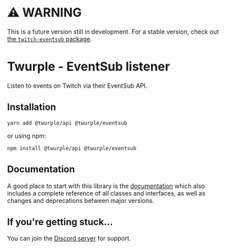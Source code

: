 # ⚠ WARNING

This is a future version still in development. For a stable version, check out [the `twitch-eventsub` package](https://www.npmjs.com/package/twitch-eventsub).

# Twurple - EventSub listener

Listen to events on Twitch via their EventSub API.

## Installation

	yarn add @twurple/api @twurple/eventsub

or using npm:

	npm install @twurple/api @twurple/eventsub

## Documentation

A good place to start with this library is the [documentation](https://twurple.github.io/eventsub)
which also includes a complete reference of all classes and interfaces, as well as changes and deprecations between major versions.

## If you're getting stuck...

You can join the [Discord server](https://discord.gg/b9ZqMfz) for support.

